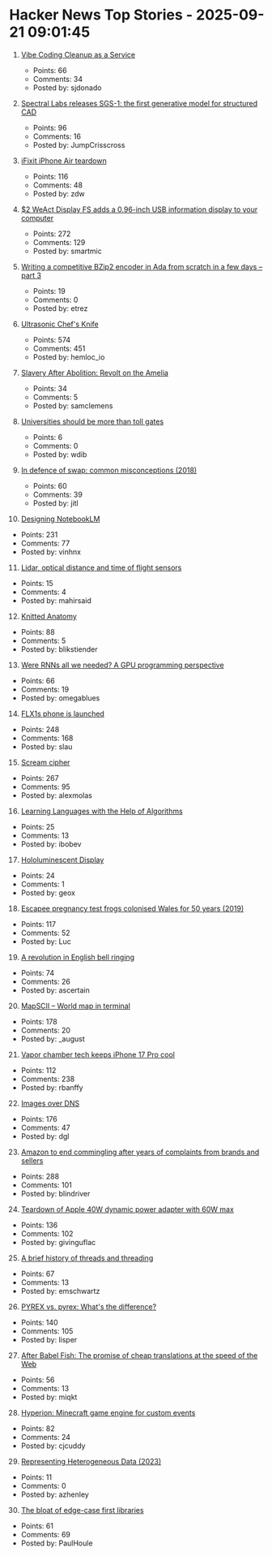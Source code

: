 # Hacker News Top Stories - 2025-09-21 09:01:45

1. [Vibe Coding Cleanup as a Service](https://donado.co/en/articles/2025-09-16-vibe-coding-cleanup-as-a-service/)
   - Points: 66
   - Comments: 34
   - Posted by: sjdonado

2. [Spectral Labs releases SGS-1: the first generative model for structured CAD](https://www.spectrallabs.ai/research/SGS-1)
   - Points: 96
   - Comments: 16
   - Posted by: JumpCrisscross

3. [iFixit iPhone Air teardown](https://www.ifixit.com/News/113171/iphone-air-teardown)
   - Points: 116
   - Comments: 48
   - Posted by: zdw

4. [$2 WeAct Display FS adds a 0.96-inch USB information display to your computer](https://www.cnx-software.com/2025/09/18/2-weact-display-fs-adds-a-0-96-inch-usb-information-display-to-your-computer/)
   - Points: 272
   - Comments: 129
   - Posted by: smartmic

5. [Writing a competitive BZip2 encoder in Ada from scratch in a few days – part 3](https://gautiersblog.blogspot.com/2025/09/writing-competitive-bzip2-encoder-in.html)
   - Points: 19
   - Comments: 0
   - Posted by: etrez

6. [Ultrasonic Chef's Knife](https://seattleultrasonics.com/)
   - Points: 574
   - Comments: 451
   - Posted by: hemloc_io

7. [Slavery After Abolition: Revolt on the Amelia](https://www.historytoday.com/archive/feature/slavery-after-abolition-revolt-amelia)
   - Points: 34
   - Comments: 5
   - Posted by: samclemens

8. [Universities should be more than toll gates](https://www.waliddib.com/posts/universities-should-be-more-than-toll-gates/)
   - Points: 6
   - Comments: 0
   - Posted by: wdib

9. [In defence of swap: common misconceptions (2018)](https://chrisdown.name/2018/01/02/in-defence-of-swap.html)
   - Points: 60
   - Comments: 39
   - Posted by: jitl

10. [Designing NotebookLM](https://jasonspielman.com/notebooklm)
   - Points: 231
   - Comments: 77
   - Posted by: vinhnx

11. [Lidar, optical distance and time of flight sensors](https://ams-osram.com/innovation/technology/depth-and-3d-sensing/lidar-optical-distance-and-time-of-flight-sensors)
   - Points: 15
   - Comments: 4
   - Posted by: mahirsaid

12. [Knitted Anatomy](https://www.knitted-anatomy.at/cardiovascular-system/)
   - Points: 88
   - Comments: 5
   - Posted by: blikstiender

13. [Were RNNs all we needed? A GPU programming perspective](https://dhruvmsheth.github.io/projects/gpu_pogramming_curnn/)
   - Points: 66
   - Comments: 19
   - Posted by: omegablues

14. [FLX1s phone is launched](https://furilabs.com/flx1s-is-launched/)
   - Points: 248
   - Comments: 168
   - Posted by: slau

15. [Scream cipher](https://sethmlarson.dev/scream-cipher)
   - Points: 267
   - Comments: 95
   - Posted by: alexmolas

16. [Learning Languages with the Help of Algorithms](https://www.johndcook.com/blog/2025/09/17/learning-languages-with-the-help-of-algorithms/)
   - Points: 25
   - Comments: 13
   - Posted by: ibobev

17. [Hololuminescent Display](https://lookingglassfactory.com/hld-overview)
   - Points: 24
   - Comments: 1
   - Posted by: geox

18. [Escapee pregnancy test frogs colonised Wales for 50 years (2019)](https://www.bbc.com/news/uk-wales-44886585)
   - Points: 117
   - Comments: 52
   - Posted by: Luc

19. [A revolution in English bell ringing](https://harpers.org/archive/2025/10/a-change-of-tune-veronique-greenwood-bell-ringing/)
   - Points: 74
   - Comments: 26
   - Posted by: ascertain

20. [MapSCII – World map in terminal](https://github.com/rastapasta/mapscii)
   - Points: 178
   - Comments: 20
   - Posted by: _august

21. [Vapor chamber tech keeps iPhone 17 Pro cool](https://spectrum.ieee.org/iphone-17-pro-vapor-chamber)
   - Points: 112
   - Comments: 238
   - Posted by: rbanffy

22. [Images over DNS](https://dgl.cx/2025/09/images-over-dns)
   - Points: 176
   - Comments: 47
   - Posted by: dgl

23. [Amazon to end commingling after years of complaints from brands and sellers](https://www.modernretail.co/operations/amazon-to-end-commingling-program-after-years-of-complaints-from-brands-and-sellers/)
   - Points: 288
   - Comments: 101
   - Posted by: blindriver

24. [Teardown of Apple 40W dynamic power adapter with 60W max](https://www.chargerlab.com/teardown-of-apple-40w-dynamic-power-adapter-with-60w-max-a3365/)
   - Points: 136
   - Comments: 102
   - Posted by: givinguflac

25. [A brief history of threads and threading](https://eclecticlight.co/2025/09/20/a-brief-history-of-threads-and-threading/)
   - Points: 67
   - Comments: 13
   - Posted by: emschwartz

26. [PYREX vs. pyrex: What's the difference?](https://www.corning.com/worldwide/en/products/life-sciences/resources/stories/in-the-field/pyrex-vs-pyrex-whats-the-difference.html)
   - Points: 140
   - Comments: 105
   - Posted by: lisper

27. [After Babel Fish: The promise of cheap translations at the speed of the Web](https://hedgehogreview.com/issues/lessons-of-babel/articles/after-babel-fish)
   - Points: 56
   - Comments: 13
   - Posted by: miqkt

28. [Hyperion: Minecraft game engine for custom events](https://hyperion.rs/)
   - Points: 82
   - Comments: 24
   - Posted by: cjcuddy

29. [Representing Heterogeneous Data (2023)](https://journal.stuffwithstuff.com/2023/08/04/representing-heterogeneous-data/)
   - Points: 11
   - Comments: 0
   - Posted by: azhenley

30. [The bloat of edge-case first libraries](https://43081j.com/2025/09/bloat-of-edge-case-libraries)
   - Points: 61
   - Comments: 69
   - Posted by: PaulHoule


